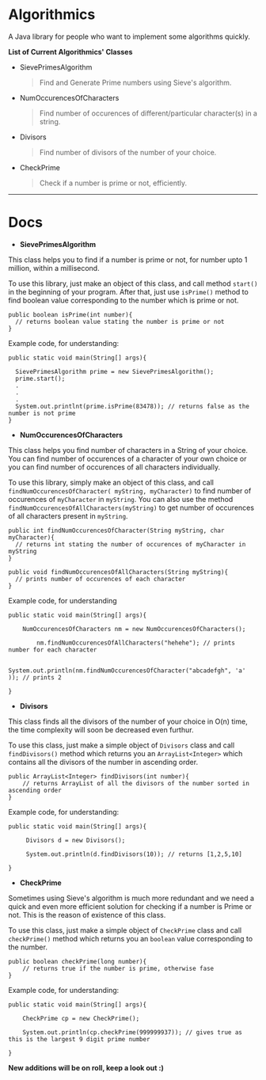 # Algorithmics

A Java library for people who want to implement some algorithms quickly.

**List of Current Algorithmics' Classes**
- SievePrimesAlgorithm

  >Find and Generate Prime numbers using Sieve's algorithm.
  
- NumOccurencesOfCharacters

  >Find number of occurences of different/particular character(s) in a string.
  
- Divisors

  >Find number of divisors of the number of your choice.
  
- CheckPrime

  >Check if a number is prime or not, efficiently.


***

# Docs

- **SievePrimesAlgorithm**

This class helps you to find if a number is prime or not, for number upto 1 million, within a millisecond. 

To use this library, just make an object of this class, and call method `start()` in the beginning of your program. After that, just use `isPrime()` method to find boolean value corresponding to the number which is prime or not.

```
public boolean isPrime(int number){
  // returns boolean value stating the number is prime or not
}
```

Example code, for understanding:
```
public static void main(String[] args){

  SievePrimesAlgorithm prime = new SievePrimesAlgorithm();
  prime.start();
  .
  .
  .
  System.out.printlnt(prime.isPrime(83478)); // returns false as the number is not prime
}
```

- **NumOccurencesOfCharacters**

This class helps you find number of characters in a String of your choice. You can find number of occurences of a character of your own choice or you can find number of occurences of all characters individually.

To use this library, simply make an object of this class, and call `findNumOccurencesOfCharacter( myString, myCharacter)` to find number of occurences of `myCharacter` in `myString`. You can also use the method `findNumOccurencesOfAllCharacters(myString)` to get number of occurences of all characters present in `myString`.

```
public int findNumOccurencesOfCharacter(String myString, char myCharacter){
  // returns int stating the number of occurences of myCharacter in myString
}
```

```
public void findNumOccurencesOfAllCharacters(String myString){
  // prints number of occurences of each character
}
```

Example code, for understanding

```
public static void main(String[] args){

    NumOccurencesOfCharacters nm = new NumOccurencesOfCharacters();
		
		nm.findNumOccurencesOfAllCharacters("hehehe"); // prints number for each character
		
		System.out.println(nm.findNumOccurencesOfCharacter("abcadefgh", 'a' )); // prints 2
    
}
```

- **Divisors**

This class finds all the divisors of the number of your choice in O(n) time, the time complexity will soon be decreased even furthur.

To use this class, just make a simple object of `Divisors` class and call `findDivisors()` method which returns you an `ArrayList<Integer>` which contains all the divisors of the number in ascending order.

```
public ArrayList<Integer> findDivisors(int number){
	// returns ArrayList of all the divisors of the number sorted in ascending order
}
```

Example code, for understanding:

```
public static void main(String[] args){

     Divisors d = new Divisors();
		
     System.out.println(d.findDivisors(10)); // returns [1,2,5,10]
    
}
```

- **CheckPrime**

Sometimes using Sieve's algorithm is much more redundant and we need a quick and even more efficient solution for checking if a number is Prime or not. This is the reason of existence of this class.

To use this class, just make a simple object of `CheckPrime` class and call `checkPrime()` method which returns you an `boolean` value corresponding to the number.

```
public boolean checkPrime(long number){
	// returns true if the number is prime, otherwise fase
}
```

Example code, for understanding:

```
public static void main(String[] args){

    CheckPrime cp = new CheckPrime();
    
    System.out.println(cp.checkPrime(999999937)); // gives true as this is the largest 9 digit prime number
    
}
```



**New additions will be on roll, keep a look out :)**
  
  
